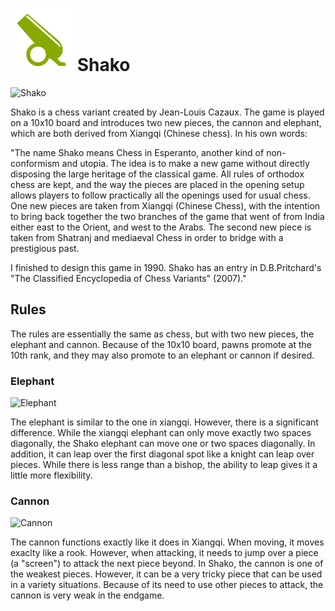 # ![Shako](https://github.com/gbtami/pychess-variants/blob/master/static/icons/shako.svg) Shako

![Shako](https://github.com/gbtami/pychess-variants/blob/master/static/images/CVariantsGuide/Shako.png)

Shako is a chess variant created by Jean-Louis Cazaux. The game is played on a 10x10 board and introduces two new pieces, the cannon and elephant, which are both derived from Xiangqi (Chinese chess). In his own words:

"The name Shako means Chess in Esperanto, another kind of non-conformism and utopia. The idea is to make a new game without directly disposing the large heritage of the classical game. All rules of orthodox chess are kept, and the way the pieces are placed in the opening setup allows players to follow practically all the openings used for usual chess. One new pieces are taken from Xiangqi (Chinese Chess), with the intention to bring back together the two branches of the game that went of from India either east to the Orient, and west to the Arabs. The second new piece is taken from Shatranj and mediaeval Chess in order to bridge with a prestigious past.

I finished to design this game in 1990. Shako has an entry in D.B.Pritchard's "The Classified Encyclopedia of Chess Variants" (2007)."

## Rules

The rules are essentially the same as chess, but with two new pieces, the elephant and cannon. Because of the 10x10 board, pawns promote at the 10th rank, and they may also promote to an elephant or cannon if desired.

### Elephant

![Elephant](https://github.com/gbtami/pychess-variants/blob/master/static/images/CVariantsGuide/ShakoElephant.png)

The elephant is similar to the one in xiangqi. However, there is a significant difference. While the xiangqi elephant can only move exactly two spaces diagonally, the Shako elephant can move one or two spaces diagonally. In addition, it can leap over the first diagonal spot like a knight can leap over pieces. While there is less range than a bishop, the ability to leap gives it a little more flexibility.

### Cannon

![Cannon](https://github.com/gbtami/pychess-variants/blob/master/static/images/CVariantsGuide/Cannon.png)

The cannon functions exactly like it does in Xiangqi. When moving, it moves exaclty like a rook. However, when attacking, it needs to jump over a piece (a "screen") to attack the next piece beyond. In Shako, the cannon is one of the weakest pieces. However, it can be a very tricky piece that can be used in a variety situations. Because of its need to use other pieces to attack, the cannon is very weak in the endgame.
